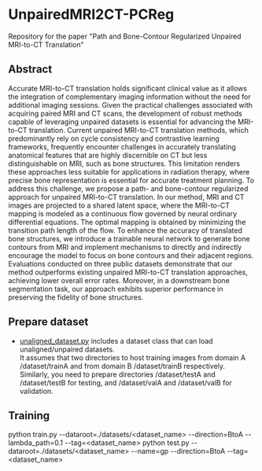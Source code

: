 # UnpairedMRI2CT-PCReg
Repository for the paper "Path and Bone-Contour Regularized Unpaired MRI-to-CT Translation"

## Abstract
Accurate MRI-to-CT translation holds significant clinical value as it allows the integration of complementary imaging information without the need for additional imaging sessions. Given the practical challenges associated with acquiring paired MRI and CT scans, the development of robust methods capable of leveraging unpaired datasets is essential for advancing the MRI-to-CT translation. Current unpaired MRI-to-CT translation methods, which predominantly rely on cycle consistency and contrastive learning frameworks, frequently encounter challenges in accurately translating anatomical features that are highly discernible on CT but less distinguishable on MRI, such as bone structures. This limitation renders these approaches less suitable for applications in radiation therapy, where precise bone representation is essential for accurate treatment planning. To address this challenge, we propose a path- and bone-contour regularized approach for unpaired MRI-to-CT translation. In our method, MRI and CT images are projected to a shared latent space, where the MRI-to-CT mapping is modeled as a continuous flow governed by neural ordinary differential equations. The optimal mapping is obtained by minimizing the transition path length of the flow. To enhance the accuracy of translated bone structures, we introduce a trainable neural network to generate bone contours from MRI and implement mechanisms to directly and indirectly encourage the model to focus on bone contours and their adjacent regions. Evaluations conducted on three public datasets demonstrate that our method outperforms existing unpaired MRI-to-CT translation approaches, achieving lower overall error rates. Moreover, in a downstream bone segmentation task, our approach exhibits superior performance in preserving the fidelity of bone structures.

<!-- ![aa](imgs/net.jpg) -->

## Prepare dataset  
* [unaligned_dataset.py](../data/unaligned_dataset.py) includes a dataset class that can load unaligned/unpaired datasets.  
It assumes that two directories to host training images from domain A /dataset/trainA and from domain B /dataset/trainB respectively.  
Similarly, you need to prepare directories /dataset/testA and /dataset/testB for testing, and /dataset/valA and /dataset/valB for validation.



## Training
python train.py --dataroot=./datasets/<dataset_name> --direction=BtoA --lambda_path=0.1 --tag=<dataset_name>
python test.py --dataroot=./datasets/<dataset_name> --name=gp --direction=BtoA --tag=<dataset_name>  


